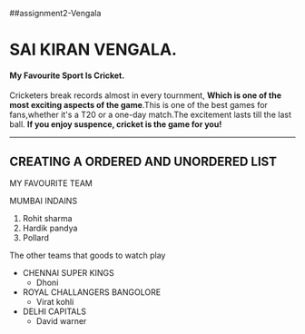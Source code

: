 ##assignment2-Vengala
# SAI KIRAN VENGALA.
#### My Favourite Sport Is Cricket.
Cricketers break records almost in every tournment, **Which is one of the most exciting aspects of the game**.This is one of the best games for fans,whether it's a T20 or a one-day match.The excitement lasts till the last ball. **If you enjoy suspence, cricket is the game for you!**

---
**CREATING A ORDERED AND UNORDERED LIST**
-----------------------------------------

MY FAVOURITE TEAM

MUMBAI INDAINS  
1. Rohit sharma 
2. Hardik pandya  
3. Pollard  

The other teams that goods to watch play

* CHENNAI SUPER KINGS
    * Dhoni
* ROYAL CHALLANGERS BANGOLORE
    * Virat kohli
* DELHI CAPITALS
    * David warner 
    


